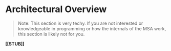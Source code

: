 # Architectural Overview

> Note: This section is very techy. If you are not interested or knowledgeable in programming or how the internals of 
> the MSA work, this section is likely not for you.


**[[STUB]]**

